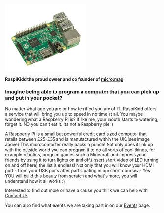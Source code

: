 ![Raspberry Pi](Images/Raspberry_Pi.png)

**RaspiKidd the proud owner and co founder of [micro:mag](https://micromag.cc)**
### Imagine being able to program a computer that you can pick up and put in your pocket?
No matter what age you are or how terrified you are of IT, RaspiKidd offers a service that will bring you up to speed in no time at all. You maybe wondering what a Raspberry Pi is? If like me, your mouth starts to watering, forget it. NO you can't eat it. Its not a Raspberry pie :)

A Raspberry Pi is a small but powerful credit card sized computer that retails between £25-£35 and is manufactured within the UK.(see image above) This microcomputer really packs a punch! Not only does it link up with the outside world you can program it to do all sorts of cool things, for example robotics, program games such a Minecraft and impress your friends by using it to turn lights on and off,(insert short video of LED turning on and off here) the list is endless! Not only that you will know your HDMI port - from your USB ports after participating in our short courses - Yes YOU will build this beauty from scratch and what's more, you will understand how it all works :)

 Interested to find out more or have a cause you think we can help with [Contact Us]()

 You can also find what events we are taking part in on our [Events]() page.
